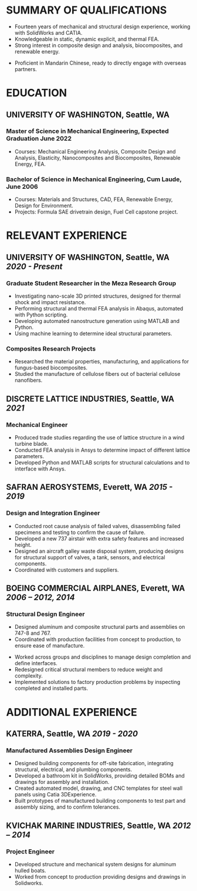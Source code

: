 <!--Notes
Include anything in experience that relates to the current direction as the top under each section
-->

# SUMMARY OF QUALIFICATIONS

<!--- Mechanical engineer with the heart of an inventor, a problem solver with the ability to design and build products. Experienced in bringing products from concept through production, with feedback from the customer and supplier throughout the process. 
- A passionate learner ready to apply extensive experience to new fields and technologies. -->
- Fourteen years of mechanical and structural design experience, working with SolidWorks and CATIA.
- Knowledgeable in static, dynamic explicit, and thermal FEA.
- Strong interest in composite design and analysis, biocomposites, and renewable energy.
<!-- Experienced in R&D through university lab research.-->
- Proficient in Mandarin Chinese, ready to directly engage with overseas partners.

# EDUCATION

## UNIVERSITY OF WASHINGTON, Seattle, WA

### Master of Science in Mechanical Engineering, Expected Graduation June 2022

- Courses: Mechanical Engineering Analysis, Composite Design and Analysis, Elasticity, Nanocomposites and Biocomposites, Renewable Energy, FEA.

### Bachelor of Science in Mechanical Engineering, Cum Laude, June 2006

- Courses: Materials and Structures, <!--Mechanical Systems Analysis, -->CAD, FEA, Renewable Energy, Design for Environment.
- Projects: Formula SAE drivetrain design, Fuel Cell capstone project.

<!-- shorter bullets
purpose of resume is to get an interview. I can explain everything in the interview.
Spend less time describing details of project, and more about what I know how to do
-->

# RELEVANT EXPERIENCE

## UNIVERSITY OF WASHINGTON, Seattle, WA&#9;*2020 - Present*

### Graduate Student Researcher in the Meza Research Group

- Investigating nano-scale 3D printed structures, designed for thermal shock and impact resistance.
- Performing structural and thermal FEA analysis in Abaqus, automated with Python scripting.
- Developing automated nanostructure generation using MATLAB and Python.
- Using machine learning to determine ideal structural parameters.

### Composites Research Projects

- Researched the material properties, manufacturing, and applications for fungus-based biocomposites.
- Studied the manufacture of cellulose fibers out of bacterial cellulose nanofibers.

## DISCRETE LATTICE INDUSTRIES, Seattle, WA&#9;*2021*
<!-- Complete section-->
### Mechanical Engineer
- Produced trade studies regarding the use of lattice structure in a wind turbine blade.
- Conducted FEA analysis in Ansys to determine impact of different lattice parameters.
- Developed Python and MATLAB scripts for structural calculations and to interface with Ansys.

## SAFRAN AEROSYSTEMS, Everett, WA&#9;*2015 - 2019*

### Design and Integration Engineer
<!--
Responsible for structural, mechanical, and fluid system designs; worked on detail designs as well as integration of parts and assemblies into the aircraft with minimal interface information. Collaborated across multiple sites in different countries.-->

- Conducted root cause analysis of failed valves, disassembling failed specimens and testing to confirm the cause of failure.
- Developed a new 737 airstair with extra safety features and increased height.
- Designed an aircraft galley waste disposal system, producing designs for structural support of valves, a tank, sensors, and electrical components.
- Coordinated with customers and suppliers.

## BOEING COMMERCIAL AIRPLANES, Everett, WA&#9;*2006 – 2012, 2014*

### Structural Design Engineer

- Designed aluminum and composite structural parts and assemblies on 747-8 and 767.
- Coordinated with production facilities from concept to production, to ensure ease of manufacture.
<!-- Integrated wiring and systems into structural design.-->
- Worked across groups and disciplines to manage design completion and define interfaces.
- Redesigned critical structural members to reduce weight and complexity.
- Implemented solutions to factory production problems by inspecting completed and installed parts.

# ADDITIONAL EXPERIENCE

## KATERRA, Seattle, WA&#9;*2019 - 2020*

### Manufactured Assemblies Design Engineer

- Designed building components for off-site fabrication, integrating structural, electrical, and plumbing components.
- Developed a bathroom kit in SolidWorks, providing detailed BOMs and drawings for assembly and installation.
- Created automated model, drawing, and CNC templates for steel wall panels using Catia 3DExperience.
- Built prototypes of manufactured building components to test part and assembly sizing, and to confirm tolerances.

## KVICHAK MARINE INDUSTRIES, Seattle, WA&#9;*2012 – 2014*

### Project Engineer

- Developed structure and mechanical system designs for aluminum hulled boats.
- Worked from concept to production providing designs and drawings in Solidworks.
